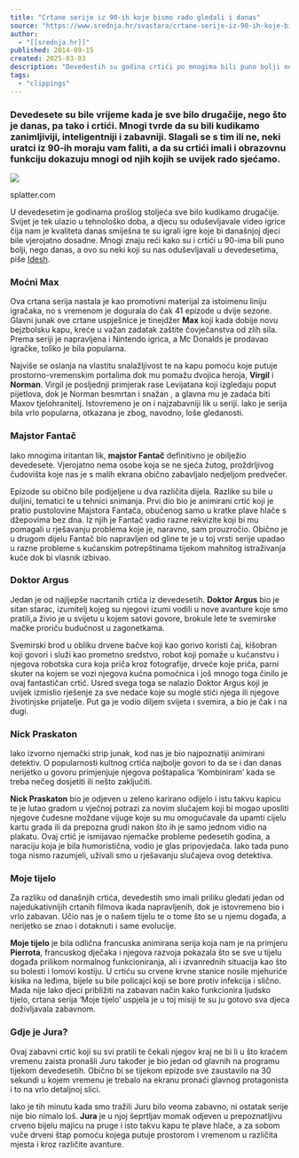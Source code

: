 ```yaml
---
title: "Crtane serije iz 90-ih koje bismo rado gledali i danas"
source: "https://www.srednja.hr/svastara/crtane-serije-iz-90-ih-koje-bismo-rado-gledali-i-danas/"
author:
  - "[[srednja.hr]]"
published: 2014-09-15
created: 2025-03-03
description: "Devedestih su godina crtići po mnogima bili puno bolji nego danas. Ovo su samo neki kojih se rado sjećamo."
tags:
  - "clippings"
---
```

### Devedesete su bile vrijeme kada je sve bilo drugačije, nego što je danas, pa tako i crtići. Mnogi tvrde da su bili kudikamo zanimljiviji, inteligentniji i zabavniji. Slagali se s tim ili ne, neki uratci iz 90-ih moraju vam faliti, a da su crtići imali i obrazovnu funkciju dokazuju mnogi od njih kojih se uvijek rado sjećamo.

![](http://srednja.hr/app/uploads/2014/09/tvcasualties.jpg)

splatter.com

U devedesetim je godinama prošlog stoljeća sve bilo kudikamo drugačije. Svijet je tek ulazio u tehnološko doba, a djecu su oduševljavale video igrice čija nam je kvaliteta danas smiješna te su igrali igre koje bi današnjoj djeci bile vjerojatno dosadne. Mnogi znaju reći kako su i crtići u 90-ima bili puno bolji, nego danas, a ovo su neki koji su nas oduševljavali u devedesetima, piše [Idesh](http://idesh.net/zabava/crtane-serije-devedesetih/).

### Moćni Max

Ova crtana serija nastala je kao promotivni materijal za istoimenu liniju igračaka, no s vremenom je dogurala do čak 41 epizode u dvije sezone. Glavni junak ove crtane uspješnice je tinejdžer **Max** koji kada dobije novu bejzbolsku kapu, kreće u važan zadatak zaštite čovječanstva od zlih sila. Prema seriji je napravljena i Nintendo igrica, a Mc Donalds je prodavao igračke, toliko je bila popularna.

Najviše se oslanja na vlastitu snalažljivost te na kapu pomoću koje putuje prostorno-vremenskim portalima dok mu pomažu dvojica heroja, **Virgil** i **Norman**. Virgil je posljednji primjerak rase Levijatana koji izgledaju poput pijetlova, dok je Norman besmrtan i snažan , a glavna mu je zadaća biti Maxov tjelohranitelj. Istovremeno je on i najzabavniji lik u seriji. Iako je serija bila vrlo popularna, otkazana je zbog, navodno, loše gledanosti.

### Majstor Fantač

Iako mnogima iritantan lik, **majstor Fantač** definitivno je obilježio devedesete. Vjerojatno nema osobe koja se ne sjeća žutog, proždrljivog čudovišta koje nas je s malih ekrana obično zabavljalo nedjeljom predvečer.

Epizode su obično bile podijeljene u dva različita dijela. Razlike su bile u duljini, tematici te u tehnici snimanja. Prvi dio bio je animirani crtić koji je pratio pustolovine Majstora Fantača, obučenog samo u kratke plave hlače s džepovima bez dna. Iz njih je Fantač vadio razne rekvizite koji bi mu pomagali u rješavanju problema koje je, naravno, sam prouzročio. Obično je u drugom dijelu Fantač bio napravljen od gline te je u toj vrsti serije upadao u razne probleme s kućanskim potrepštinama tijekom mahnitog istraživanja kuće dok bi vlasnik izbivao.

### Doktor Argus

Jedan je od najljepše nacrtanih crtića iz devedesetih. **Doktor Argus** bio je sitan starac, izumitelj kojeg su njegovi izumi vodili u nove avanture koje smo pratili,a živio je u svijetu u kojem satovi govore, brokule lete te svemirske mačke proriču budućnost u zagonetkama.

Svemirski brod u obliku drvene bačve koji kao gorivo koristi čaj, kišobran koji govori i služi kao prometno sredstvo, robot koji pomaže u kućanstvu i njegova robotska cura koja priča kroz fotografije, drveće koje priča, parni skuter na kojem se vozi njegova kućna pomoćnica i još mnogo toga činilo je ovaj fantastičan crtić. Usred svega toga se nalazio Doktor Argus koji je uvijek izmislio rješenje za sve nedaće koje su mogle stići njega ili njegove životinjske prijatelje. Put ga je vodio diljem svijeta i svemira, a bio je čak i na dugi.

### Nick Praskaton

Iako izvorno njemački strip junak, kod nas je bio najpoznatiji animirani detektiv. O popularnosti kultnog crtića najbolje govori to da se i dan danas nerijetko u govoru primjenjuje njegova poštapalica ‘Kombiniram’ kada se treba nečeg dosjetiti ili nešto zaključiti.

**Nick Praskaton** bio je odjeven u zeleno karirano odijelo i istu takvu kapicu te je lutao gradom u vječnoj potrazi za novim slučajem koji bi mogao uposliti njegove čudesne moždane vijuge koje su mu omogućavale da upamti cijelu kartu grada ili da prepozna grudi nakon što ih je samo jednom vidio na plakatu. Ovaj crtić je ismijavao njemačke probleme pedesetih godina, a naraciju koja je bila humoristična, vodio je glas pripovjedača. Iako tada puno toga nismo razumjeli, uživali smo u rješavanju slučajeva ovog detektiva.

### Moje tijelo

Za razliku od današnjih crtića, devedestih smo imali priliku gledati jedan od najedukativnijih crtanih filmova ikada napravljenih, dok je istovremeno bio i vrlo zabavan. Učio nas je o našem tijelu te o tome što se u njemu događa, a nerijetko se znao i dotaknuti i same evolucije.

**Moje tijelo** je bila odlična francuska animirana serija koja nam je na primjeru **Pierrota**, francuskog dječaka i njegova razvoja pokazala što se sve u tijelu događa prilikom normalnog funkcioniranja, ali i izvanrednih situacija kao što su bolesti i lomovi kostiju. U crtiću su crvene krvne stanice nosile mjehuriće kisika na leđima, bijele su bile policajci koji se bore protiv infekcija i slično. Mada nije lako djeci približiti na zabavan način kako funkcionira ljudsko tijelo, crtana serija ‘Moje tijelo’ uspjela je u toj misiji te su ju gotovo sva djeca doživljavala zabavnom.

### Gdje je Jura?

Ovaj zabavni crtić koji su svi pratili te čekali njegov kraj ne bi li u što kraćem vremenu zaista pronašli Juru također je bio jedan od glavnih na programu tijekom devedesetih. Obično bi se tijekom epizode sve zaustavilo na 30 sekundi u kojem vremenu je trebalo na ekranu pronaći glavnog protagonista i to na vrlo detaljnoj slici.

Iako je tih minutu kada smo tražili Juru bilo veoma zabavno, ni ostatak serije nije bio nimalo loš. **Jura** je u njoj šeprtljav momak odjeven u prepoznatljivu crveno bijelu majicu na pruge i isto takvu kapu te plave hlače, a za sobom vuče drveni štap pomoću kojega putuje prostorom i vremenom u različita mjesta i kroz različite avanture.